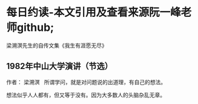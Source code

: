 # 每日约读-本文引用及查看来源阮一峰老师github;

梁溯溟先生的自传文集《我生有涯愿无尽》  
## 1982年中山大学演讲（节选）  
作者： 梁溯溟  
所谓学问，就是对问题说的出道理，有自己的想法。  

想法似乎人人都有，但又等于没有。因为大多数人的头脑杂乱无章。  
